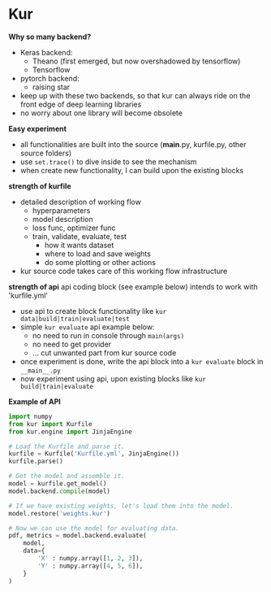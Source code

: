 # Kur

**Why so many backend?**
- Keras backend:
	- Theano (first emerged, but now overshadowed by tensorflow)
	- Tensorflow
- pytorch backend:
	- raising star
- keep up with these two backends, so that kur can always ride on the front edge of deep learning libraries
- no worry about one library will become obsolete

**Easy experiment**
- all functionalities are built into the source (__main__.py, kurfile.py, other source folders)
- use `set.trace()` to dive inside to see the mechanism
- when create new functionality, I can build upon the existing blocks

**strength of kurfile**
- detailed description of working flow
	- hyperparameters
	- model description
	- loss func, optimizer func
	- train, validate, evaluate, test
		- how it wants dataset
		- where to load and save weights
		- do some plotting or other actions
- kur source code takes care of this working flow infrastructure

**strength of api**
api coding block (see example below) intends to work with 'kurfile.yml'
- use api to create block functionality like `kur data|build|train|evaluate|test`
- simple `kur evaluate` api example below:
	- no need to run in console through `main(args)`
	- no need to get provider
	- ... cut unwanted part from kur source code
- once experiment is done, write the api block into a `kur evaluate` block in `__main__.py`
- now experiment using api, upon existing blocks like `kur build|train|evaluate`

**Example of API**
```python
import numpy
from kur import Kurfile
from kur.engine import JinjaEngine

# Load the Kurfile and parse it.
kurfile = Kurfile('Kurfile.yml', JinjaEngine())
kurfile.parse()

# Get the model and assemble it.
model = kurfile.get_model()
model.backend.compile(model)

# If we have existing weights, let's load them into the model.
model.restore('weights.kur')

# Now we can use the model for evaluating data.
pdf, metrics = model.backend.evaluate(
    model,
    data={
        'X' : numpy.array([1, 2, 3]),
        'Y' : numpy.array([4, 5, 6]),
    }
)
```

